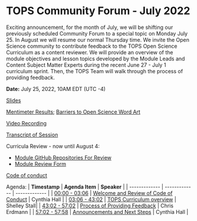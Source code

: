 # TOPS Community Forum - July 2022

Exciting announcement, for the month of July, we will be shifting our previously scheduled Community Forum to a special topic on Monday July 25. In August we will resume our normal Thursday time. We invite the Open Science community to contribute feedback to the TOPS Open Science Curriculum as a content reviewer. We will provide an overview of the module objectives and lesson topics developed by the Module Leads and Content Subject Matter Experts during the recent June 27 - July 1 curriculum sprint. Then, the TOPS Team will walk through the process of providing feedback.

**Date:** July 25, 2022, 10AM EDT (UTC -4)

[Slides](https://doi.org/10.5281/zenodo.6901309)

[Mentimeter Results](https://doi.org/10.5281/zenodo.6907760); [Barriers to Open Science Word Art](https://doi.org/10.5281/zenodo.6949179)

[Video Recording](https://www.youtube.com/watch?v=AzZjLTD-yb0)

[Transcript of Session](https://otter.ai/u/ANuXfj3nAHthmiwfH4mzzObJ25U)

Curricula Review - now until August 4:
* [Module GitHub Repositories For Review](https://github.com/learnopenscience)
* [Module Review Form](https://docs.google.com/forms/d/e/1FAIpQLScPmtt6ehzIll8zNEk8aDbn0VDH2X6RNI8sET4QD6viVAdgPQ/viewform)

[Code of conduct](../Community_Forums/code_of_conduct.md)

Agenda:
| **Timestamp** | **Agenda Item** | **Speaker** |
| ------------- | ------------- | ------------- |
| [00:00 - 03:06](https://youtu.be/AzZjLTD-yb0?t=0) | [Welcome and Review of Code of Conduct](https://youtu.be/AzZjLTD-yb0?t=0) | Cynthia Hall |
| [03:06 - 43:02](https://youtu.be/AzZjLTD-yb0?t=186) | [TOPS Curriculum overview]()  | Shelley Stall|
| [43:02 - 57:02](https://youtu.be/AzZjLTD-yb0?t=2582) | [Process of Providing Feedback](https://youtu.be/AzZjLTD-yb0?t=2582) | Chris Erdmann |
| [57:02 - 57:58](https://youtu.be/AzZjLTD-yb0?t=3423) | [Announcements and Next Steps](https://youtu.be/AzZjLTD-yb0?t=3423) | Cynthia Hall |
